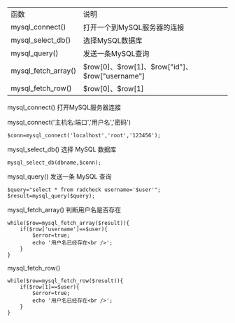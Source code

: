 <table>
<tr><td>函数</td><td>说明</td></tr>
<tr><td>mysql_connect()</td><td>打开一个到MySQL服务器的连接</td></tr>
<tr><td>mysql_select_db()</td><td>选择MySQL数据库</td></tr>
<tr><td>mysql_query()</td><td>发送一条MySQL查询</td></tr>
<tr><td>mysql_fetch_array()</td><td>$row[0]、$row[1]、$row["id"]、$row["username"]</td></tr>
<tr><td>mysql_fetch_row()</td><td>$row[0]、$row[1]</td></tr>
</table>

mysql_connect() 打开MySQL服务器连接

mysql_connect('主机名:端口','用户名','密码')

	$conn=mysql_connect('localhost','root','123456');

mysql_select_db()  选择 MySQL 数据库

	mysql_select_db(dbname,$conn);
	
mysql_query()   发送一条 MySQL 查询

	$query="select * from radcheck username='$user'";
	$result=mysql_query($query);

mysql_fetch_array()  判断用户名是否存在

	while($row=mysql_fetch_array($result)){
		if($row['username']==$user){
			$error=true;
			echo '用户名已经存在<br />';
		}
	}

mysql_fetch_row()  

	while($row=mysql_fetch_row($result)){
		if($row[1]==$user){
			$error=true;
			echo '用户名已经存在<br />';
		}
	}
